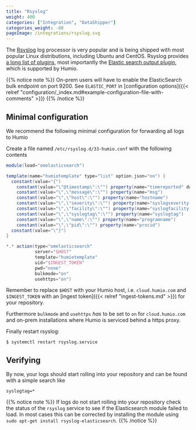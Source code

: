 ```yaml
---
title: "Rsyslog"
weight: 400
categories: ["Integration", "DataShipper"]
categories_weight: -80
pageImage: /integrations/rsyslog.svg
---
```


The [Rsyslog](https://www.rsyslog.com) log processor is very popular and is
being shipped with most popular Linux distributions, including Ubuntu and CentOS.
Rsyslog provides [a long list of plugins](https://www.rsyslog.com/plugins/),
most importantly the [Elastic search output plugin](https://www.rsyslog.com/doc/v8-stable/configuration/modules/omelasticsearch.html),
which is supported by Humio.

{{% notice note %}}
On-prem users will have to enable the ElasticSearch bulk endpoint on port 9200. See `ELASTIC_PORT` in
[configuration options]({{< relref "configuration/_index.md#example-configuration-file-with-comments" >}})
{{% /notice %}}

## Minimal configuration
We recommend the following minimal configuration for forwarding all logs to Humio

Create a file named `/etc/rsyslog.d/33-humio.conf` with the following contents

```groovy
module(load="omelasticsearch")

template(name="humiotemplate" type="list" option.json="on") {
  constant(value="{")
    constant(value="\"@timestamp\":\"") property(name="timereported" dateFormat="rfc3339")
    constant(value="\",\"message\":\"") property(name="msg")
    constant(value="\",\"host\":\"") property(name="hostname")
    constant(value="\",\"severity\":\"") property(name="syslogseverity-text")
    constant(value="\",\"facility\":\"") property(name="syslogfacility-text")
    constant(value="\",\"syslogtag\":\"") property(name="syslogtag")
    constant(value="\",\"name\":\"") property(name="programname")
    constant(value="\",\"pid\":\"") property(name="procid")
  constant(value="\"}")
}

*.* action(type="omelasticsearch"
           server="$HOST"
           template="humiotemplate"
           uid="$INGEST_TOKEN"
           pwd="none"
           bulkmode="on"
           usehttps="on")

```

Remember to replace `$HOST` with your Humio host, i.e. `cloud.humio.com`
and `$INGEST_TOKEN` with an [ingest token]({{< relref "ingest-tokens.md" >}})
for your repository.

Furthermore `bulkmode` and `usehttps` _has_ to be set to `on` for
`cloud.humio.com` and on-prem installations where Humio is serviced
behind a https proxy.

Finally restart rsyslog:

```shell
$ systemctl restart rsyslog.service
```

## Verifying

By now, your logs should start rolling into your repository and can be found with a simple search like

```
syslogtag=*
```

{{% notice note %}}
If logs do not start rolling into your repository check the status of the `rsyslog` service to see if the Elasticsearch module failed to load. In most cases this can be corrected by installing the module using `sudo apt-get install rsyslog-elasticsearch`.
{{% /notice %}}
